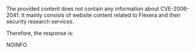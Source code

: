 The provided content does not contain any information about CVE-2006-2041. It mainly consists of website content related to Flexera and their security research services.

Therefore, the response is:

NOINFO